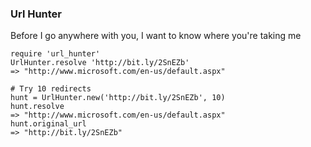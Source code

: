 ### Url Hunter ###

Before I go anywhere with you, I want to know where you're taking me

    require 'url_hunter'
    UrlHunter.resolve 'http://bit.ly/2SnEZb'
    => "http://www.microsoft.com/en-us/default.aspx"

    # Try 10 redirects
    hunt = UrlHunter.new('http://bit.ly/2SnEZb', 10)
    hunt.resolve
    => "http://www.microsoft.com/en-us/default.aspx"
    hunt.original_url
    => "http://bit.ly/2SnEZb"
